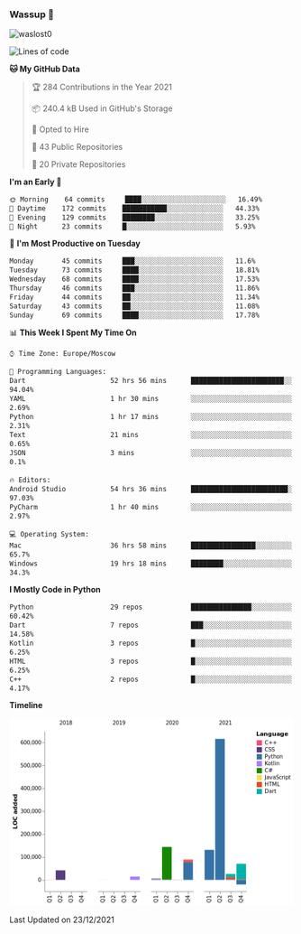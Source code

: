 ### Wassup 👋

<p align="left"> <img src="https://komarev.com/ghpvc/?username=waslost0" alt="waslost0" /></p>

<!--START_SECTION:waka-->
![Lines of code](https://img.shields.io/badge/From%20Hello%20World%20I%27ve%20Written-1%20Million%20lines%20of%20code-blue)

**🐱 My GitHub Data** 

> 🏆 284 Contributions in the Year 2021
 > 
> 📦 240.4 kB Used in GitHub's Storage 
 > 
> 💼 Opted to Hire
 > 
> 📜 43 Public Repositories 
 > 
> 🔑 20 Private Repositories  
 > 
**I'm an Early 🐤** 

```text
🌞 Morning    64 commits     ████░░░░░░░░░░░░░░░░░░░░░   16.49% 
🌆 Daytime    172 commits    ███████████░░░░░░░░░░░░░░   44.33% 
🌃 Evening    129 commits    ████████░░░░░░░░░░░░░░░░░   33.25% 
🌙 Night      23 commits     █░░░░░░░░░░░░░░░░░░░░░░░░   5.93%

```
📅 **I'm Most Productive on Tuesday** 

```text
Monday       45 commits     ███░░░░░░░░░░░░░░░░░░░░░░   11.6% 
Tuesday      73 commits     ████░░░░░░░░░░░░░░░░░░░░░   18.81% 
Wednesday    68 commits     ████░░░░░░░░░░░░░░░░░░░░░   17.53% 
Thursday     46 commits     ███░░░░░░░░░░░░░░░░░░░░░░   11.86% 
Friday       44 commits     ██░░░░░░░░░░░░░░░░░░░░░░░   11.34% 
Saturday     43 commits     ██░░░░░░░░░░░░░░░░░░░░░░░   11.08% 
Sunday       69 commits     ████░░░░░░░░░░░░░░░░░░░░░   17.78%

```


📊 **This Week I Spent My Time On** 

```text
⌚︎ Time Zone: Europe/Moscow

💬 Programming Languages: 
Dart                     52 hrs 56 mins      ███████████████████████░░   94.04% 
YAML                     1 hr 30 mins        ░░░░░░░░░░░░░░░░░░░░░░░░░   2.69% 
Python                   1 hr 17 mins        ░░░░░░░░░░░░░░░░░░░░░░░░░   2.31% 
Text                     21 mins             ░░░░░░░░░░░░░░░░░░░░░░░░░   0.65% 
JSON                     3 mins              ░░░░░░░░░░░░░░░░░░░░░░░░░   0.1%

🔥 Editors: 
Android Studio           54 hrs 36 mins      ████████████████████████░   97.03% 
PyCharm                  1 hr 40 mins        ░░░░░░░░░░░░░░░░░░░░░░░░░   2.97%

💻 Operating System: 
Mac                      36 hrs 58 mins      ████████████████░░░░░░░░░   65.7% 
Windows                  19 hrs 18 mins      ████████░░░░░░░░░░░░░░░░░   34.3%

```

**I Mostly Code in Python** 

```text
Python                   29 repos            ███████████████░░░░░░░░░░   60.42% 
Dart                     7 repos             ███░░░░░░░░░░░░░░░░░░░░░░   14.58% 
Kotlin                   3 repos             █░░░░░░░░░░░░░░░░░░░░░░░░   6.25% 
HTML                     3 repos             █░░░░░░░░░░░░░░░░░░░░░░░░   6.25% 
C++                      2 repos             █░░░░░░░░░░░░░░░░░░░░░░░░   4.17%

```


**Timeline**

![Chart not found](https://raw.githubusercontent.com/waslost0/waslost0/master/charts/bar_graph.png) 


 Last Updated on 23/12/2021
<!--END_SECTION:waka-->

